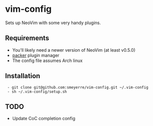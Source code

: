 # vim-config

Sets up NeoVim with some very handy plugins.

## Requirements
 - You'll likely need a newer version of NeoVim (at least v0.5.0)
 - [packer](https://github.com/wbthomason/packer.nvim) plugin manager
 - The config file assumes Arch linux

## Installation
```
 - git clone git@github.com:smeyerre/vim-config.git ~/.vim-config
 - sh ~/.vim-config/setup.sh
```

## TODO
 - Update CoC completion config
